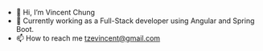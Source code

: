 - 👋 Hi, I’m Vincent Chung
- 🌱 Currently working as a Full-Stack developer using Angular and Spring Boot.
- 📫 How to reach me tzevincent@gmail.com

<!---
TzeOn/TzeOn is a ✨ special ✨ repository because its `README.md` (this file) appears on your GitHub profile.
You can click the Preview link to take a look at your changes.
--->
